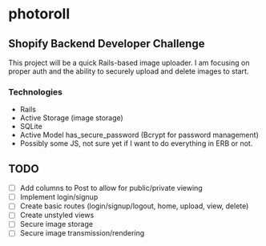 # photoroll

## Shopify Backend Developer Challenge

This project will be a quick Rails-based image uploader. I am focusing on proper auth and the ability to securely upload and delete images to start.  

### Technologies

- Rails
- Active Storage (image storage)
- SQLite
- Active Model has_secure_password (Bcrypt for password management)
- Possibly some JS, not sure yet if I want to do everything in ERB or not.

## TODO

- [ ] Add columns to Post to allow for public/private viewing
- [ ] Implement login/signup
- [ ] Create basic routes (login/signup/logout, home, upload, view, delete)
- [ ] Create unstyled views
- [ ] Secure image storage
- [ ] Secure image transmission/rendering
